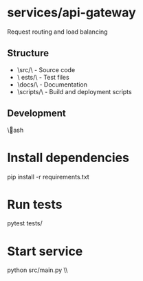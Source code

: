 # services/api-gateway

Request routing and load balancing

## Structure
- \src/\ - Source code
- \	ests/\ - Test files
- \docs/\ - Documentation
- \scripts/\ - Build and deployment scripts

## Development
\\\ash
# Install dependencies
pip install -r requirements.txt

# Run tests
pytest tests/

# Start service
python src/main.py
\\\
